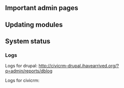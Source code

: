 
## Important admin pages


## Updating modules


## System status

### Logs

Logs for drupal:
http://civicrm-drupal.ihavearrived.org/?q=admin/reports/dblog

Logs for civicrm:


